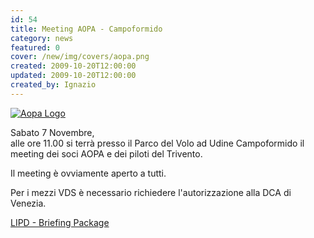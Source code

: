 ```yaml
---
id: 54
title: Meeting AOPA - Campoformido
category: news
featured: 0
cover: /new/img/covers/aopa.png
created: 2009-10-20T12:00:00
updated: 2009-10-20T12:00:00
created_by: Ignazio
---
```


<a href="https://www.aopa.it" target="_blank">
    <img alt="Aopa Logo" class="float-start mr-3 w-[300px] -mt-16" src="/new/img/covers/aopa.png" title="AOPA"/>
</a>

Sabato 7 Novembre,<br/>
alle ore 11.00 si terrà presso il Parco del Volo ad Udine Campoformido
il meeting dei soci AOPA e dei piloti del Trivento.

Il meeting è ovviamente aperto a tutti.

Per i mezzi VDS è necessario richiedere l'autorizzazione alla DCA di Venezia.

[LIPD - Briefing Package](https://www.baialupo.com/docs/lipd-briefingpackage.pdf)
